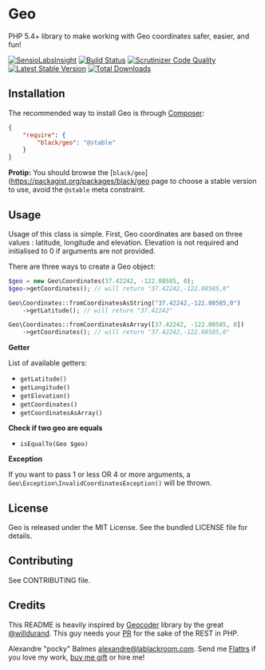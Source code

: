 Geo
===

PHP 5.4+ library to make working with Geo coordinates safer, easier, and fun!

[![SensioLabsInsight](https://insight.sensiolabs.com/projects/e843341b-0a91-4aa8-a8a6-fbe2190d9724/big.png)](https://insight.sensiolabs.com/projects/e843341b-0a91-4aa8-a8a6-fbe2190d9724)
[![Build Status](https://travis-ci.org/black-project/Geo.svg?branch=master)](https://travis-ci.org/black-project/Geo)
[![Scrutinizer Code Quality](https://scrutinizer-ci.com/g/black-project/Geo/badges/quality-score.png?b=master)](https://scrutinizer-ci.com/g/black-project/Geo/?branch=master)
[![Latest Stable Version](https://poser.pugx.org/black/geo/v/stable.png)](https://packagist.org/packages/black/geo)
[![Total Downloads](https://poser.pugx.org/black/geo/downloads.png)](https://packagist.org/packages/black/geo)

Installation
------------

The recommended way to install Geo is through [Composer](https://getcomposer.org/):

```json
{
    "require": {
        "black/geo": "@stable"
    }
}
```

__Protip:__ You should browse the [`black/geo`](https://packagist.org/packages/black/geo page to choose a stable version to use, avoid the `@stable` meta
constraint.

Usage
-----

Usage of this class is simple. First, Geo coordinates are based on three values : latitude, longitude and elevation.
Elevation is not required and initialised to 0 if arguments are not provided.

There are three ways to create a Geo object:

```php
$geo = new Geo\Coordinates(37.42242, -122.08585, 0);
$geo->getCoordinates(); // will return "37.42242,-122.08585,0"
```

```php
Geo\Coordinates::fromCoordinatesAsString("37.42242,-122.08585,0")
    ->getLatitude(); // will return "37.42242"
```

```php
Geo\Coordinates::fromCoordinatesAsArray([37.42242, -122.08585, 0])
    ->getCoordinates(); // will return "37.42242,-122.08585,0"
```

__Getter__

List of available getters:

- `getLatitude()`
- `getLongitude()`
- `getElevation()`
- `getCoordinates()`
- `getCoordinatesAsArray()`

__Check if two geo are equals__

- `isEqualTo(Geo $geo)`

__Exception__

If you want to pass 1 or less OR 4 or more arguments, a `Geo\Exception\InvalidCoordinatesException()` will be thrown.

License
-------

Geo is released under the MIT License. See the bundled LICENSE file for details.

Contributing
------------

See CONTRIBUTING file.

Credits
-------

This README is heavily inspired by [Geocoder](https://github.com/geocoder-php/Geocoder) library by the great [@willdurand](https://github.com/willdurand).
This guy needs your [PR](http://williamdurand.fr/2014/07/02/resting-with-symfony-sos/) for the sake of the REST in PHP.

Alexandre "pocky" Balmes [alexandre@lablackroom.com](mailto:alexandre@lablackroom.com). 
Send me [Flattrs](https://flattr.com/profile/alexandre.balmes) if you love my work, [buy me gift](http://www.amazon.fr/registry/wishlist/3OR3EENRA5TSK) or hire me!
